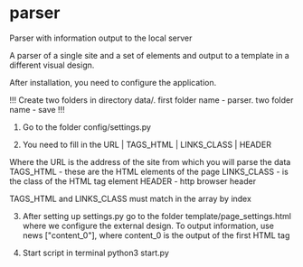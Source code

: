 # parser
Parser with information output to the local server

A parser of a single site and a set of elements and output to a template in a different visual design.


After installation, you need to configure the application.

!!! Create two folders in directory data/. first folder name - parser. two folder name - save !!!

1. Go to the folder config/settings.py

2. You need to fill in the URL | TAGS_HTML | LINKS_CLASS | HEADER

Where the URL is the address of the site from which you will parse the data
TAGS_HTML - these are the HTML elements of the page
LINKS_CLASS - is the class of the HTML tag element
HEADER - http browser header

TAGS_HTML and LINKS_CLASS must match in the array by index

3. After setting up settings.py go to the folder template/page_settings.html where we configure the external design.
   To output information, use news ["content_0"], where content_0 is the output of the first HTML tag
   
4. Start script in terminal python3 start.py
